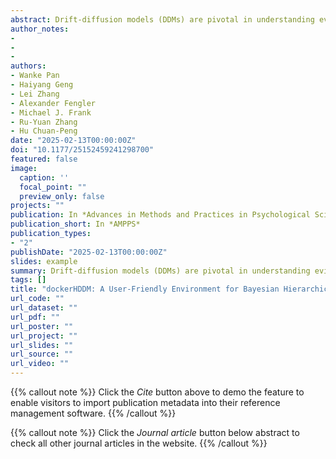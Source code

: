 ```yaml
---
abstract: Drift-diffusion models (DDMs) are pivotal in understanding evidence-accumulation processes during decision-making across psychology, behavioral economics, neuroscience, and psychiatry. Hierarchical DDMs (HDDMs), a Python library for hierarchical Bayesian estimation of DDMs, has been widely used among researchers, including researchers with limited coding proficiency, in fitting DDMs and other sequential sampling models. However, issues of compatibility in installation and lack of support for more recent Bayesian-modeling functionalities pose serious challenges for new users, limiting broader adaptation and reproducibility of HDDMs. To address these issues, we created dockerHDDM, a user-friendly computational environment for HDDMs with new features. dockerHDDM brings three improvements (a) easy to install once docker is installed, ensuring reproducibility and saving time for researchers; (b) compatible with machines with Apple chips; (c) seamless integration with ArviZ, a state-of-the-art Bayesian-modeling library. This tutorial serves as a practical, hands-on guide for researchers to leverage dockerHDDMs capabilities in conducting efficient Bayesian hierarchical analysis of DDMs. The notebook presented here and in the docker image will enable researchers with various programming levels to model their data with HDDMs.
author_notes:
- 
- 
- 
authors:
- Wanke Pan  
- Haiyang Geng  
- Lei Zhang  
- Alexander Fengler  
- Michael J. Frank  
- Ru-Yuan Zhang  
- Hu Chuan-Peng
date: "2025-02-13T00:00:00Z"
doi: "10.1177/25152459241298700"
featured: false
image:
  caption: ''
  focal_point: ""
  preview_only: false
projects: ""
publication: In *Advances in Methods and Practices in Psychological Science*
publication_short: In *AMPPS*
publication_types: 
- "2"
publishDate: "2025-02-13T00:00:00Z"
slides: example
summary: Drift-diffusion models (DDMs) are pivotal in understanding evidence-accumulation processes during decision-making across psychology, behavioral economics, neuroscience, and psychiatry.
tags: []
title: "dockerHDDM: A User-Friendly Environment for Bayesian Hierarchical Drift-Diffusion Modeling"
url_code: ""
url_dataset: ""
url_pdf: ""
url_poster: ""
url_project: ""
url_slides: ""
url_source: ""
url_video: ""
---
```


{{% callout note %}}
Click the _Cite_ button above to demo the feature to enable visitors to import publication metadata into their reference management software.
{{% /callout %}}

{{% callout note %}}
Click the _Journal article_ button below abstract to check all other journal articles in the website.
{{% /callout %}}
